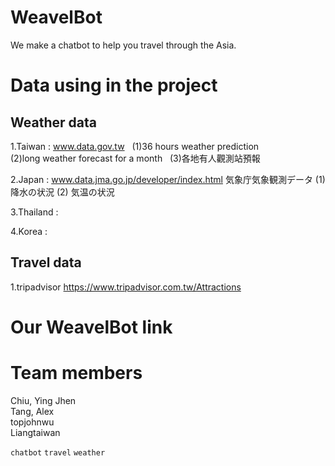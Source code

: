 # WeavelBot
We make a chatbot to help you travel through the Asia.

# Data using in the project
## Weather data
1.Taiwan : www.data.gov.tw  
  (1)36 hours weather prediction  
  (2)long weather forecast for a month  
  (3)各地有人觀測站預報  

2.Japan : www.data.jma.go.jp/developer/index.html 気象庁気象観測データ  (1) 降水の状況  (2) 気温の状況  

3.Thailand :  

4.Korea :  

## Travel data
1.tripadvisor  https://www.tripadvisor.com.tw/Attractions

# Our WeavelBot link


# Team members
Chiu, Ying Jhen  
Tang, Alex  
topjohnwu  
Liangtaiwan  


`chatbot` `travel` `weather`   
